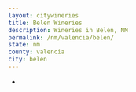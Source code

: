 ```yaml
---
layout: citywineries
title: Belen Wineries
description: Wineries in Belen, NM
permalink: /nm/valencia/belen/
state: nm
county: valencia
city: belen
---
```

-
